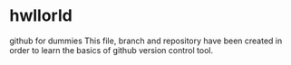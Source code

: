# hwllorld
github for dummies
This file, branch and repository have been created in order to learn the basics of github version control tool.
